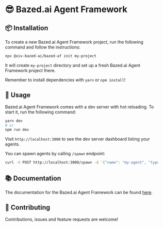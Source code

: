 # 😎 Bazed.ai Agent Framework

## 📦 Installation

To create a new Bazed.ai Agent Framework project, run the following command and follow the instructions:

```bash
npx @xiv-bazed-ai/bazed-af init my-project
```

It will create `my-project` directory and set up a fresh Bazed.ai Agent Framework project there.

Remember to install dependencies with `yarn` or `npm install`!

## 🚀 Usage

Bazed.ai Agent Framework comes with a dev server with hot reloading. To start it, run the following command:

```bash
yarn dev
# or
npm run dev
```

Visit `http://localhost:3000` to see the dev server dashboard listing your agents.

You can spawn agents by calling `/spawn` endpoint:

```bash
curl -X POST http://localhost:3000/spawn -d '{"name": "my-agent", "type": "my-agent-type", "options": {"foo": "bar"}}'
```

## 📚 Documentation

The documentation for the Bazed.ai Agent Framework can be found [here](https://bazed.ai/).

## 🤝 Contributing

Contributions, issues and feature requests are welcome!
